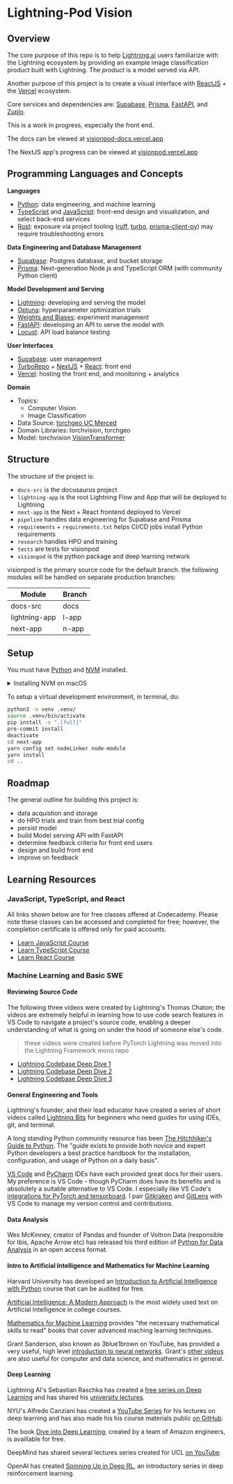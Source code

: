 # Lightning-Pod Vision

<!-- # Copyright Justin R. Goheen.
#
# Licensed under the Apache License, Version 2.0 (the "License");
# you may not use this file except in compliance with the License.
# You may obtain a copy of the License at
#
#     http://www.apache.org/licenses/LICENSE-2.0
#
# Unless required by applicable law or agreed to in writing, software
# distributed under the License is distributed on an "AS IS" BASIS,
# WITHOUT WARRANTIES OR CONDITIONS OF ANY KIND, either express or implied.
# See the License for the specific language governing permissions and
# limitations under the License. -->

<div align="center">

<!-- <img src ="https://img.shields.io/badge/Python-000000.svg?style=for-the-badge&logo=Python&logoColor=white" height="29"/> <img src ="https://img.shields.io/badge/TypeScript-000000.svg?style=for-the-badge&logo=TypeScript&logoColor=white" height="29"/> -->

<!-- <img src ="https://img.shields.io/badge/Lightning-792DE4?style=for-the-badge&logo=pytorch-lightning&logoColor=white" height="30"/>
<br/>
<img src ="https://img.shields.io/badge/FastAPI-000000.svg?style=for-the-badge&logo=FastAPI&logoColor=white" height="30"/> <img src ="https://img.shields.io/badge/W&B-000000.svg?style=for-the-badge&logo=weightsandbiases&logoColor=white" height="30"/> <img src ="https://img.shields.io/badge/Optuna-000000.svg?style=for-the-badge&logo=target&logoColor=white" height="30"/>
<br/>
<img src ="https://img.shields.io/badge/Next.js-000000.svg?style=for-the-badge&logo=nextdotjs&logoColor=white" height="30"/> <img src ="https://img.shields.io/badge/Vercel-000000?style=for-the-badge&logo=vercel&logoColor=white" height="30"/> <img src ="https://img.shields.io/badge/Supabase-000000?style=for-the-badge&logo=supabase&logoColor=white" height="30"/> <img src ="https://img.shields.io/badge/Prisma-000000?style=for-the-badge&logo=prisma&logoColor=white" height="30"/> -->

<!-- [![codecov](https://codecov.io/gh/JustinGoheen/lightning-pod-example/branch/main/graph/badge.svg)](https://codecov.io/gh/JustinGoheen/lightning-pod-example)
![CircleCI](https://circleci.com/gh/JustinGoheen/lightning-pod-example.svg?style=shield) -->

</div>

## Overview

The core purpose of this repo is to help [Lightning.ai](https://lightning.ai) users familiarize with the Lightning ecosystem by providing an example image classification product built with Lightning. The _product_ is a model served via API.

Another purpose of this project is to create a visual interface with [ReactJS](https://reactjs.org) + the [Vercel](https://vercel.com) ecosystem.

Core services and dependencies are: [Supabase](https://supabase.com), [Prisma](https://www.prisma.io), [FastAPI](https://fastapi.tiangolo.com), and [Zuplo](https://zuplo.com).

This is a work in progress, especially the front end.

The docs can be viewed at [visionpod-docs.vercel.app](https://visionpod-docs.vercel.app/)

The NextJS app's progress can be viewed at [visionpod.vercel.app](https://visionpod.vercel.app/)

## Programming Languages and Concepts

**Languages**

- [Python](https://www.python.org): data engineering, and machine learning
- [TypeScript](https://www.typescriptlang.org) and [JavaScript](https://developer.mozilla.org/en-US/docs/Web/JavaScript): front-end design and visualization, and select back-end services
- [Rust](https://www.rust-lang.org): exposure via project tooling ([ruff](https://beta.ruff.rs/docs/), [turbo](https://turbo.build), [prisma-client-py](https://github.com/RobertCraigie/prisma-client-py)) may require troubleshooting errors

**Data Engineering and Database Management**

- [Supabase](https://supabase.com): Postgres database, and bucket storage
- [Prisma](https://www.prisma.io): Next-generation Node.js and TypeScript ORM (with community Python client)

**Model Development and Serving**

- [Lightning](Lightning.ai): developing and serving the model
- [Optuna](https://optuna.readthedocs.io/en/stable/): hyperparameter optimization trials
- [Weights and Biases](https://wandb.ai/site): experiment management
- [FastAPI](https://fastapi.tiangolo.com): developing an API to serve the model with
- [Locust](https://github.com/locustio/locust): API load balance testing

**User Interfaces**

- [Supabase](https://supabase.com): user management
- [TurboRepo](https://turbo.build) + [NextJS](https://nextjs.org) + [React](https://reactjs.org): front end
- [Vercel](https://vercel.com): hosting the front end, and monitoring + analytics

**Domain**

- Topics:
  - Computer Vision
  - Image Classification
- Data Source: [torchgeo UC Merced](https://torchgeo.readthedocs.io/en/stable/api/datasets.html#uc-merced)
- Domain Libraries: torchvision, torchgeo
- Model: torchvision [VisionTransformer](https://github.com/pytorch/vision/blob/main/torchvision/models/vision_transformer.py)

## Structure

The structure of the project is:

- `docs-src` is the docusaurus project
- `lightning-app` is the root Lightning Flow and App that will be deployed to Lightning
- `next-app` is the Next + React frontend deployed to Vercel
- `pipeline` handles data engineering for Supabase and Prisma
- `requirements` + `requirements.txt` helps CI/CD jobs install Python requirements
- `research` handles HPO and training
- `tests` are tests for visionpod
- `visionpod` is the python package and deep learning network

visionpod is the primary source code for the default branch. the following modules will be handled on separate production branches:

| Module        | Branch |
| ------------- | ------ |
| docs-src      | docs   |
| lightning-app | l-app  |
| next-app      | n-app  |

## Setup

You must have [Python](https://www.python.org/downloads/) and [NVM](https://github.com/nvm-sh/nvm#installing-and-updating) installed.

<details>
    <summary> Installing NVM on macOS </summary>

```bash
brew install nvm
# update .zshrc or .bashrc
vim .zshrc
```

add the following to your profile:

> to insert snippet, hit: `shift` + `i`

```zsh
export NVM_DIR=~/.nvm
source $(brew --prefix nvm)/nvm.sh
```

> to exit insert mode, hit: `esc` + `shift` + `:wq!`

then restart your terminal, and check the nvm version with:

```zsh
nvm -v
```

proceed to installing node, enabling yarn, and creating a quickstart project with vite

```bash
nvm install lts
corepack enable
```

</details>

To setup a virtual development environment, in terminal, do:

```sh
python3 -m venv .venv/
source .venv/bin/activate
pip install -e ".[full]"
pre-commit install
deactivate
cd next-app
yarn config set nodeLinker node-module
yarn install
cd ..
```

## Roadmap

The general outline for building this project is:

- data acquistion and storage
- do HPO trials and train from best trial config
- persist model
- build Model serving API with FastAPI
- determine feedback criteria for front end users
- design and build front end
- improve on feedback

## Learning Resources

### JavaScript, TypeScript, and React

All links shown below are for free classes offered at Codecademy. Please note these classes can be accessed and completed for free; however, the completion certificate is offered only for paid accounts.

- [Learn JavaScript Course](https://www.codecademy.com/learn/introduction-to-javascript)
- [Learn TypeScript Course](https://www.codecademy.com/learn/learn-typescript)
- [Learn React Course](https://www.codecademy.com/learn/react-101)

### Machine Learning and Basic SWE

#### Reviewing Source Code

The following three videos were created by Lightning's Thomas Chaton; the videos are extremely helpful in learning how to use code search features in VS Code to navigate a project's source code, enabling a deeper understanding of what is going on under the hood of someone else's code.

> these videos were created before PyTorch Lightning was moved into the Lightning Framework mono repo

- [Lightning Codebase Deep Dive 1](https://youtu.be/aEeh9ucKUkU)
- [Lightning Codebase Deep Dive 2](https://youtu.be/NEpRYqdsm54)
- [Lightning Codebase Deep Dive 3](https://youtu.be/x4d4RDNJaZk)

#### General Engineering and Tools

Lightning's founder, and their lead educator have created a series of short videos called [Lightning Bits](https://lightning.ai/pages/ai-education/#bits) for beginners who need guides for using IDEs, git, and terminal.

A long standing Python community resource has been [The Hitchhiker's Guide to Python](https://docs.python-guide.org). The "guide exists to provide both novice and expert Python developers a best practice handbook for the installation, configuration, and usage of Python on a daily basis".

[VS Code](https://code.visualstudio.com/docs) and [PyCharm](https://www.jetbrains.com/help/pycharm/installation-guide.html) IDEs have each provided great docs for their users. My preference is VS Code - though PyCharm does have its benefits and is absolutely a suitable alternative to VS Code. I especially like VS Code's [integrations for PyTorch and tensorboard](https://code.visualstudio.com/docs/datascience/pytorch-support). I pair [Gitkraken](https://www.gitkraken.com) and [GitLens](https://www.gitkraken.com/gitlens) with VS Code to manage my version control and contributions.

#### Data Analysis

Wes McKinney, creator of Pandas and founder of Voltron Data (responsible for Ibis, Apache Arrow etc) has released his third edition of [Python for Data Analysis](https://wesmckinney.com/book/) in an open access format.

#### Intro to Artificial Intelligence and Mathematics for Machine Learning

Harvard University has developed an [Introduction to Artificial Intelligence with Python](https://www.edx.org/course/cs50s-introduction-to-artificial-intelligence-with-python) course that can be audited for free.

[Artificial Intelligence: A Modern Approach](https://www.google.com/books/edition/_/koFptAEACAAJ?hl=en&sa=X&ved=2ahUKEwj3rILozs78AhV1gIQIHbMWCtsQ8fIDegQIAxBB) is the most widely used text on Artificial Intelligence in college courses.

[Mathematics for Machine Learning](https://mml-book.github.io) provides "the necessary mathematical skills to read" books that cover advanced maching learning techniques.

Grant Sanderson, also known as 3blue1brown on YouTube, has provided a very useful, high level [introduction to neural networks](https://www.3blue1brown.com/topics/neural-networks). Grant's [other videos](https://www.3blue1brown.com/#lessons) are also useful for computer and data science, and mathematics in general.

#### Deep Learning

Lightning AI's Sebastian Raschka has created a [free series on Deep Learning](https://lightning.ai/pages/courses/deep-learning-fundamentals/) and has shared his [university lectures](https://sebastianraschka.com/teaching/).

NYU's Alfredo Canziani has created a [YouTube Series](https://www.youtube.com/playlist?list=PLLHTzKZzVU9e6xUfG10TkTWApKSZCzuBI) for his lectures on deep learning and has also made his his course materials public [on GitHub](https://github.com/Atcold/NYU-DLSP21).

The book [Dive into Deep Learning](http://d2l.ai/#), created by a team of Amazon engineers, is availlable for free.

DeepMind has shared several lectures series created for UCL [on YouTube](https://www.youtube.com/c/DeepMind/playlists?view=50&sort=dd&shelf_id=9).

OpenAI has created [Spinning Up in Deep RL](https://spinningup.openai.com/en/latest/), an introductory series in deep reinforcement learning.
